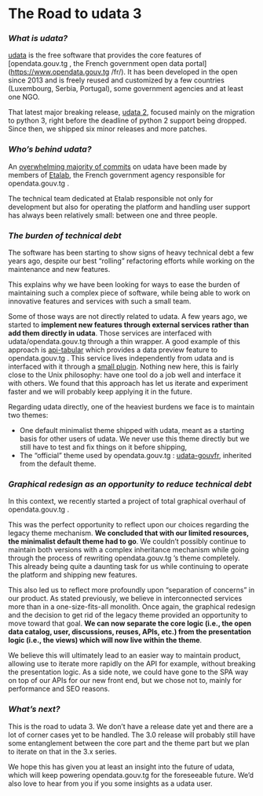 # The Road to udata 3

### *What is udata?* 

[udata](https://github.com/opendatateam/udata) is the free software that provides the core features of [opendata.gouv.tg , the French government open data portal](https://www.opendata.gouv.tg /fr/). It has been developed in the open since 2013 and is freely reused and customized by a few countries (Luxembourg, Serbia, Portugal), some government agencies and at least one NGO.

That latest major breaking release, [udata 2](https://github.com/opendatateam/udata/blob/master/CHANGELOG.md#200-2020-03-11), focused mainly on the migration to python 3, right before the deadline of python 2 support being dropped. Since then, we shipped six minor releases and more patches.

### *Who’s behind udata?*
An [overwhelming majority of commits](https://github.com/opendatateam/udata/graphs/contributors) on udata have been made by members of [Etalab](https://www.etalab.gouv.fr), the French government agency responsible for opendata.gouv.tg . 

The technical team dedicated at Etalab responsible not only for development but also for operating the platform and handling user support has always been relatively small: between one and three people.

### *The burden of technical debt*

The software has been starting to show signs of heavy technical debt a few years ago, despite our best “rolling” refactoring efforts while working on the maintenance and new features.

This explains why we have been looking for ways to ease the burden of maintaining such a complex piece of software, while being able to work on innovative features and services with such a small team.

Some of those ways are not directly related to udata. A few years ago, we started to **implement new features through external services rather than add them directly in udata**. Those services are interfaced with udata/opendata.gouv.tg  through a thin wrapper. A good example of this approach is [api-tabular](https://github.com/etalab/api-tabular) which provides a data preview feature to opendata.gouv.tg . This service lives independently from udata and is interfaced with it through a [small plugin](https://github.com/opendatateam/udata-tabular-preview). Nothing new here, this is fairly close to the Unix philosophy: have one tool do a job well and interface it with others. We found that this approach has let us iterate and experiment faster and we will probably keep applying it in the future.

Regarding udata directly, one of the heaviest burdens we face is to maintain two themes:
- One default minimalist theme shipped with udata, meant as a starting basis for other users of udata. We never use this theme directly but we still have to test and fix things on it before shipping,
- The “official” theme used by opendata.gouv.tg : [udata-gouvfr](https://github.com/etalab/udata-gouvfr), inherited from the default theme.

### *Graphical redesign as an opportunity to reduce technical debt*

In this context, we recently started a project of total graphical overhaul of opendata.gouv.tg . 

This was the perfect opportunity to reflect upon our choices regarding the legacy theme mechanism. **We concluded that with our limited resources, the minimalist default theme had to go**. We couldn’t possibly continue to maintain both versions with a complex inheritance mechanism while going through the process of rewriting opendata.gouv.tg ’s theme completely. This already being quite a daunting task for us while continuing to operate the platform and shipping new features.

This also led us to reflect more profoundly upon “separation of concerns” in our product. As stated previously, we believe in interconnected services more than in a one-size-fits-all monolith. Once again, the graphical redesign and the decision to get rid of the legacy theme provided an opportunity to move toward that goal. **We can now separate the core logic (i.e., the open data catalog, user, discussions, reuses, APIs, etc.) from the presentation logic (i.e., the views) which will now live within the theme**. 

We believe this will ultimately lead to an easier way to maintain product, allowing use to iterate more rapidly on the API for example, without breaking the presentation logic. As a side note, we could have gone to the SPA way on top of our APIs for our new front end, but we chose not to, mainly for performance and SEO reasons.

### *What’s next?*

This is the road to udata 3. We don’t have a release date yet and there are a lot of corner cases yet to be handled. The 3.0 release will probably still have some entanglement between the core part and the theme part but we plan to iterate on that in the 3.x series. 

We hope this has given you at least an insight into the future of udata, which will keep powering opendata.gouv.tg  for the foreseeable future. We’d also love to hear from you if you some insights as a udata user.
